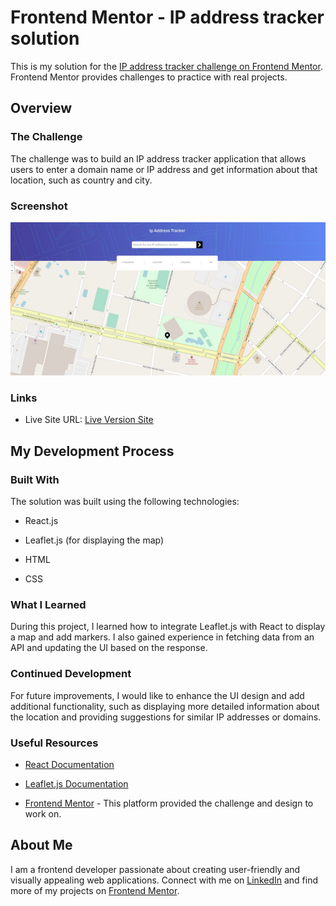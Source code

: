 # Frontend Mentor - IP address tracker solution

This is my solution for the [IP address tracker challenge on Frontend Mentor](https://www.frontendmentor.io/challenges/ip-address-tracker-I8-0yYAH0). Frontend Mentor provides challenges to practice with real projects.

## Overview

### The Challenge

The challenge was to build an IP address tracker application that allows users to enter a domain name or IP address and get information about that location, such as country and city.

### Screenshot

![Screenshot](https://raw.githubusercontent.com/rebeccaaaaOrram/challanger-iptacker/main/public/preview.jpg)

### Links

- Live Site URL: [Live Version Site](https://your-live-site-url.com)

## My Development Process

### Built With

The solution was built using the following technologies:

- React.js

- Leaflet.js (for displaying the map)

- HTML

- CSS

### What I Learned

During this project, I learned how to integrate Leaflet.js with React to display a map and add markers. I also gained experience in fetching data from an API and updating the UI based on the response.

### Continued Development

For future improvements, I would like to enhance the UI design and add additional functionality, such as displaying more detailed information about the location and providing suggestions for similar IP addresses or domains.

### Useful Resources

- [React Documentation](https://reactjs.org/docs)

- [Leaflet.js Documentation](https://leafletjs.com/reference-1.7.1.html)

- [Frontend Mentor](https://www.frontendmentor.io) - This platform provided the challenge and design to work on.

## About Me

I am a frontend developer passionate about creating user-friendly and visually appealing web applications. Connect with me on [LinkedIn](https://www.linkedin.com/in/rebecca-ignacio/) and find more of my projects on [Frontend Mentor](https://www.frontendmentor.io/profile/rebeccaaaaaaaaaaa).